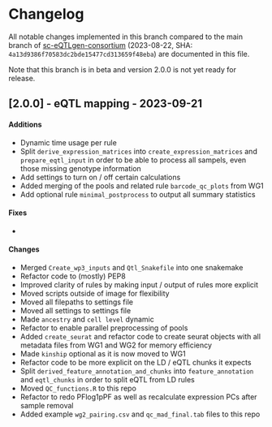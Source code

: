 # Changelog

All notable changes implemented in this branch compared to the main branch of [sc-eQTLgen-consortium](https://github.com/sc-eQTLgen-consortium/WG3-pipeline-QTL) (2023-08-22, SHA: `4a13d9386f70583dc2bde15477cd313659f48eba`) are documented in this file. 

Note that this branch is in beta and version 2.0.0 is not yet ready for release.


## [2.0.0] - eQTL mapping - 2023-09-21

#### Additions
- Dynamic time usage per rule
- Split `derive_expression_matrices` into `create_expression_matrices` and `prepare_eqtl_input` in order to be able to process all sampels, even those missing genotype information
- Add settings to turn on / off certain calculations
- Added merging of the pools and related rule `barcode_qc_plots` from WG1
- Add optional rule `minimal_postprocess` to output all summary statistics

#### Fixes
- 

#### Changes
- Merged `Create_wp3_inputs` and `Qtl_Snakefile` into one snakemake
- Refactor code to (mostly) PEP8
- Improved clarity of rules by making input / output of rules more explicit
- Moved scripts outside of image for flexibility
- Moved all filepaths to settings file
- Moved all settings to settings file
- Made `ancestry` and `cell level` dynamic
- Refactor to enable parallel preprocessing of pools
- Added `create_seurat` and refactor code to create seurat objects with all metadata files from WG1 and WG2 for memory efficiency
- Made `kinship` optional as it is now moved to WG1
- Refactor code to be more explicit on the LD / eQTL chunks it expects
- Split `derived_feature_annotation_and_chunks` into `feature_annotation` and `eqtl_chunks` in order to split eQTL from LD rules
- Moved `QC_functions.R` to this repo
- Refactor to redo PFlog1pPF as well as recalculate expression PCs after sample removal
- Added example `wg2_pairing.csv` and `qc_mad_final.tab` files to this repo